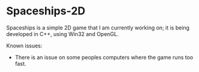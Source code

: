 # Spaceships-2D

Spaceships is a simple 2D game that I am currently working on; it is being developed in C++, using Win32 and OpenGL.

Known issues:

- There is an issue on some peoples computers where the game runs too fast.
